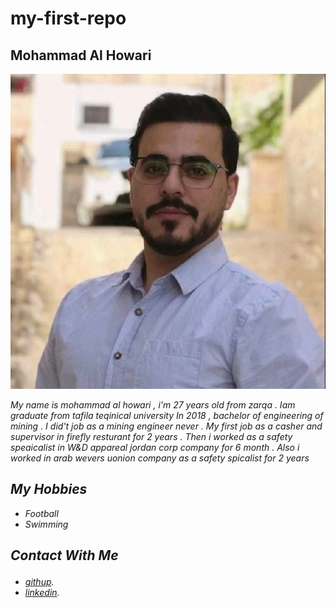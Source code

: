 # my-first-repo
## **Mohammad Al Howari**
  ![my photo](/1694519758849.jpg)

<em> My name is mohammad al howari , i'm 27 years old from zarqa .
Iam graduate from tafila teqinical university 
In 2018 , bachelor of engineering of mining .
I did't job as a mining engineer never .
My first job as a casher and supervisor in firefly resturant for 2 years .
Then i worked as a safety speaicalist in W&D appareal jordan corp company for 6 month .
Also i worked in arab wevers uonion company as a safety spicalist for 2 years <em>

 ##  **My Hobbies**
* Football
* Swimming


## **<p>Contact With Me<p>** 


- [githup](https://github.com/Al-Howari95).
- [linkedin](hhttps://www.linkedin.com/in/mohammad-al-howari-4007151a2/).



